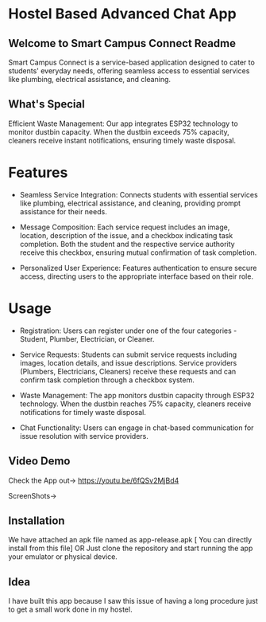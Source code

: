 # Hostel Based Advanced Chat App

## Welcome to Smart Campus Connect Readme
Smart Campus Connect is a service-based application designed to cater to students' everyday needs, offering seamless access to essential services like plumbing, electrical assistance, and cleaning.

## What's Special

Efficient Waste Management: Our app integrates ESP32 technology to monitor dustbin capacity. When the dustbin exceeds 75% capacity, cleaners receive instant notifications, ensuring timely waste disposal.

# Features
- Seamless Service Integration: Connects students with essential services like plumbing, electrical assistance, and cleaning, providing prompt assistance for their needs.

- Message Composition: Each service request includes an image, location, description of the issue, and a checkbox indicating task completion. Both the student and the respective service authority receive this checkbox, ensuring mutual confirmation of task completion.

- Personalized User Experience: Features authentication to ensure secure access, directing users to the appropriate interface based on their role.

# Usage
- Registration: Users can register under one of the four categories - Student, Plumber, Electrician, or Cleaner.

- Service Requests: Students can submit service requests including images, location details, and issue descriptions. Service providers (Plumbers, Electricians, Cleaners) receive these requests and can confirm task completion through a checkbox system.

- Waste Management: The app monitors dustbin capacity through ESP32 technology. When the dustbin reaches 75% capacity, cleaners receive notifications for timely waste disposal.

- Chat Functionality: Users can engage in chat-based communication for issue resolution with service providers.

## Video Demo
Check the App out->
https://youtu.be/6fQSv2MjBd4

ScreenShots->


## Installation
We have attached an apk file named as app-release.apk [ You can directly install from this file]
OR
Just clone the repository and start running the app your emulator or physical device.

## Idea 
I have built this app because I saw this issue of having a long procedure just to get a small work done in my hostel.





